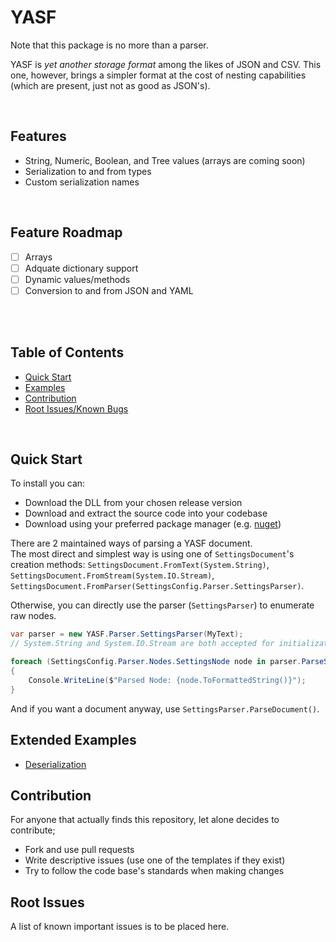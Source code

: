 # YASF

Note that this package is no more than a parser.

YASF is *yet another storage format* among the likes of JSON and CSV. This one, however, brings a simpler format at the cost of nesting capabilities (which are present, just not as good as JSON's).

<br/>

## Features

- String, Numeric, Boolean, and Tree values (arrays are coming soon)
- Serialization to and from types
- Custom serialization names

<br/>

## Feature Roadmap

- ☐ Arrays
- ☐ Adquate dictionary support
- ☐ Dynamic values/methods
- ☐ Conversion to and from JSON and YAML

<br/>
<br/>

## Table of Contents

- [Quick Start](#quick-start)
- [Examples](#extended-examples)
- [Contribution](#contribution)
- [Root Issues/Known Bugs](#root-issues)

<br/>

## Quick Start


To install you can:

- Download the DLL from your chosen release version
- Download and extract the source code into your codebase
- Download using your preferred package manager (e.g. [nuget](https://www.nuget.org/packages/YASF/))

There are 2 maintained ways of parsing a YASF document.
<br/>
The most direct and simplest way is using one of `SettingsDocument`'s creation methods: `SettingsDocument.FromText(System.String)`, `SettingsDocument.FromStream(System.IO.Stream)`, `SettingsDocument.FromParser(SettingsConfig.Parser.SettingsParser)`.

Otherwise, you can directly use the parser (`SettingsParser`) to enumerate raw nodes.

```cs
var parser = new YASF.Parser.SettingsParser(MyText);
// System.String and System.IO.Stream are both accepted for initialization

foreach (SettingsConfig.Parser.Nodes.SettingsNode node in parser.ParseSyntaxTree())
{
    Console.WriteLine($"Parsed Node: {node.ToFormattedString()}");
}
```

And if you want a document anyway, use `SettingsParser.ParseDocument()`.

## Extended Examples

- [Deserialization](./docs/Examples/Deserialization.cs)

## Contribution

For anyone that actually finds this repository, 
let alone decides to contribute;

- Fork and use pull requests
- Write descriptive issues (use one of the templates if they exist)
- Try to follow the code base's standards when making changes

## Root Issues

A list of known important issues is to be placed here.
